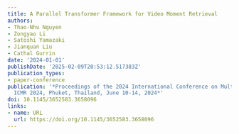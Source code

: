 ```yaml
---
title: A Parallel Transformer Framework for Video Moment Retrieval
authors:
- Thao-Nhu Nguyen
- Zongyao Li
- Satoshi Yamazaki
- Jianquan Liu
- Cathal Gurrin
date: '2024-01-01'
publishDate: '2025-02-09T20:53:12.517383Z'
publication_types:
- paper-conference
publication: '*Proceedings of the 2024 International Conference on Multimedia Retrieval,
  ICMR 2024, Phuket, Thailand, June 10-14, 2024*'
doi: 10.1145/3652583.3658096
links:
- name: URL
  url: https://doi.org/10.1145/3652583.3658096
---
```

